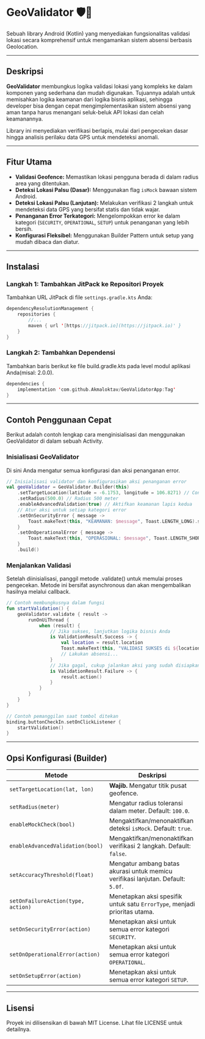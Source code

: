 # GeoValidator 🛡️📍

Sebuah library Android (Kotlin) yang menyediakan fungsionalitas validasi lokasi secara komprehensif untuk mengamankan sistem absensi berbasis Geolocation.

---

## Deskripsi

**GeoValidator** membungkus logika validasi lokasi yang kompleks ke dalam komponen yang sederhana dan mudah digunakan. Tujuannya adalah untuk memisahkan logika keamanan dari logika bisnis aplikasi, sehingga developer bisa dengan cepat mengimplementasikan sistem absensi yang aman tanpa harus menangani seluk-beluk API lokasi dan celah keamanannya.

Library ini menyediakan verifikasi berlapis, mulai dari pengecekan dasar hingga analisis perilaku data GPS untuk mendeteksi anomali.

---

## Fitur Utama

* **Validasi Geofence:** Memastikan lokasi pengguna berada di dalam radius area yang ditentukan.
* **Deteksi Lokasi Palsu (Dasar):** Menggunakan flag `isMock` bawaan sistem Android.
* **Deteksi Lokasi Palsu (Lanjutan):** Melakukan verifikasi 2 langkah untuk mendeteksi data GPS yang bersifat statis dan tidak wajar.
* **Penanganan Error Terkategori:** Mengelompokkan error ke dalam kategori (`SECURITY`, `OPERATIONAL`, `SETUP`) untuk penanganan yang lebih bersih.
* **Konfigurasi Fleksibel:** Menggunakan Builder Pattern untuk setup yang mudah dibaca dan diatur.

---

## Instalasi

### Langkah 1: Tambahkan JitPack ke Repositori Proyek
Tambahkan URL JitPack di file `settings.gradle.kts` Anda:
```kotlin
dependencyResolutionManagement {
    repositories {
        //...
        maven { url '[https://jitpack.io](https://jitpack.io)' }
    }
}
```

### Langkah 2: Tambahkan Dependensi
Tambahkan baris berikut ke file build.gradle.kts pada level modul aplikasi Anda(misal: 2.0.0).
```kotlin
dependencies {
    implementation 'com.github.Akmaloktav/GeoValidatorApp:Tag'
}
```

---

## Contoh Penggunaan Cepat
Berikut adalah contoh lengkap cara menginisialisasi dan menggunakan GeoValidator di dalam sebuah Activity.

### Inisialisasi GeoValidator
Di sini Anda mengatur semua konfigurasi dan aksi penanganan error.

```kotlin
// Inisialisasi validator dan konfigurasikan aksi penanganan error
val geoValidator = GeoValidator.Builder(this)
    .setTargetLocation(latitude = -6.1753, longitude = 106.8271) // Contoh: Monas
    .setRadius(500.0) // Radius 500 meter
    .enableAdvancedValidation(true) // Aktifkan keamanan lapis kedua
    // Atur aksi untuk setiap kategori error
    .setOnSecurityError { message -> 
        Toast.makeText(this, "KEAMANAN: $message", Toast.LENGTH_LONG).show() 
    }
    .setOnOperationalError { message -> 
        Toast.makeText(this, "OPERASIONAL: $message", Toast.LENGTH_SHORT).show() 
    }
    .build()
```
### Menjalankan Validasi
Setelah diinisialisasi, panggil metode .validate() untuk memulai proses pengecekan. Metode ini bersifat asynchronous dan akan mengembalikan hasilnya melalui callback.

```kotlin
// Contoh membungkusnya dalam fungsi
fun startValidation() {
    geoValidator.validate { result ->
        runOnUiThread {
            when (result) {
                // Jika sukses, lanjutkan logika bisnis Anda
                is ValidationResult.Success -> {
                    val location = result.location
                    Toast.makeText(this, "VALIDASI SUKSES di ${location.latitude}", Toast.LENGTH_SHORT).show()
                    // Lakukan absensi...
                }
                // Jika gagal, cukup jalankan aksi yang sudah disiapkan
                is ValidationResult.Failure -> {
                    result.action()
                }
            }
        }
    }
}

// Contoh pemanggilan saat tombol ditekan
binding.buttonCheckIn.setOnClickListener {
    startValidation()
}
```

---

## Opsi Konfigurasi (Builder)
| Metode | Deskripsi |
| --- | --- |
| `setTargetLocation(lat, lon)` | **Wajib.** Mengatur titik pusat geofence. |
| `setRadius(meter)` | Mengatur radius toleransi dalam meter. Default: `100.0`. |
| `enableMockCheck(bool)` | Mengaktifkan/menonaktifkan deteksi `isMock`. Default: `true`. |
| `enableAdvancedValidation(bool)` | Mengaktifkan/menonaktifkan verifikasi 2 langkah. Default: `false`. |
| `setAccuracyThreshold(float)` | Mengatur ambang batas akurasi untuk memicu verifikasi lanjutan. Default: `5.0f`. |
| `setOnFailureAction(type, action)` | Menetapkan aksi spesifik untuk satu `ErrorType`, menjadi prioritas utama. |
| `setOnSecurityError(action)` | Menetapkan aksi untuk semua error kategori `SECURITY`. |
| `setOnOperationalError(action)` | Menetapkan aksi untuk semua error kategori `OPERATIONAL`. |
| `setOnSetupError(action)`| Menetapkan aksi untuk semua error kategori `SETUP`. |

---

## Lisensi
Proyek ini dilisensikan di bawah MIT License. Lihat file LICENSE untuk detailnya.
